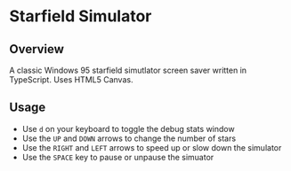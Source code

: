 # Starfield Simulator

## Overview

A classic Windows 95 starfield simutlator screen saver written in TypeScript.  Uses HTML5 Canvas.

## Usage

- Use `d` on your keyboard to toggle the debug stats window
- Use the `UP` and `DOWN` arrows to change the number of stars
- Use the `RIGHT` and `LEFT` arrows to speed up or slow down the simulator
- Use the `SPACE` key to pause or unpause the simuator
